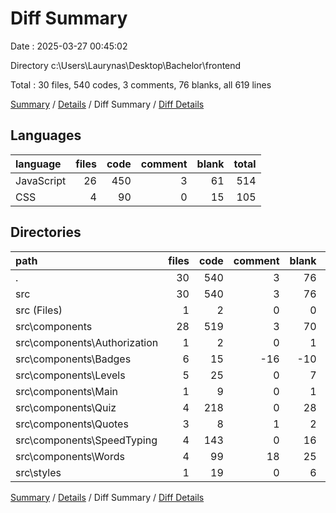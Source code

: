 # Diff Summary

Date : 2025-03-27 00:45:02

Directory c:\\Users\\Laurynas\\Desktop\\Bachelor\\frontend

Total : 30 files,  540 codes, 3 comments, 76 blanks, all 619 lines

[Summary](results.md) / [Details](details.md) / Diff Summary / [Diff Details](diff-details.md)

## Languages
| language | files | code | comment | blank | total |
| :--- | ---: | ---: | ---: | ---: | ---: |
| JavaScript | 26 | 450 | 3 | 61 | 514 |
| CSS | 4 | 90 | 0 | 15 | 105 |

## Directories
| path | files | code | comment | blank | total |
| :--- | ---: | ---: | ---: | ---: | ---: |
| . | 30 | 540 | 3 | 76 | 619 |
| src | 30 | 540 | 3 | 76 | 619 |
| src (Files) | 1 | 2 | 0 | 0 | 2 |
| src\\components | 28 | 519 | 3 | 70 | 592 |
| src\\components\\Authorization | 1 | 2 | 0 | 1 | 3 |
| src\\components\\Badges | 6 | 15 | -16 | -10 | -11 |
| src\\components\\Levels | 5 | 25 | 0 | 7 | 32 |
| src\\components\\Main | 1 | 9 | 0 | 1 | 10 |
| src\\components\\Quiz | 4 | 218 | 0 | 28 | 246 |
| src\\components\\Quotes | 3 | 8 | 1 | 2 | 11 |
| src\\components\\SpeedTyping | 4 | 143 | 0 | 16 | 159 |
| src\\components\\Words | 4 | 99 | 18 | 25 | 142 |
| src\\styles | 1 | 19 | 0 | 6 | 25 |

[Summary](results.md) / [Details](details.md) / Diff Summary / [Diff Details](diff-details.md)